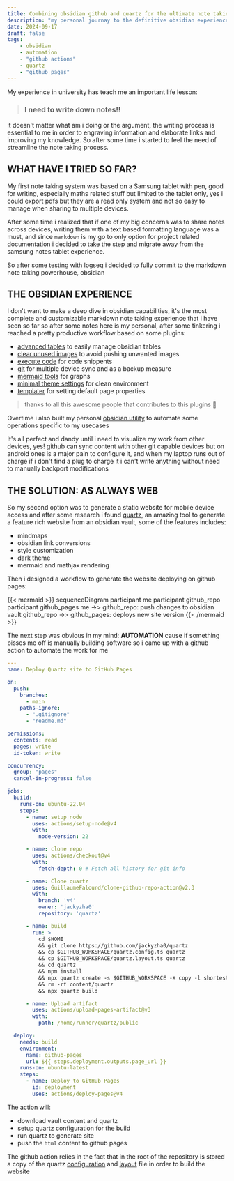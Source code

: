 ```yaml
---
title: Combining obsidian github and quartz for the ultimate note taking experience
description: "my personal journay to the definitive obsidian experience"
date: 2024-09-17
draft: false
tags:
    - obsidian
    - automation
    - "github actions"
    - quartz
    - "github pages"
---
```


My experience in university has teach me an important life lesson:

> ### I need to write down notes!!

it doesn't matter what am i doing or the argument, the writing process is essential to me in order to engraving information and elaborate links and improving my knowledge. So after some time i started to feel the need of streamline the note taking process.

## WHAT HAVE I TRIED SO FAR?

My first note taking system was based on a Samsung tablet with pen, good for writing, especially maths related stuff but limited to the tablet only, yes i could export pdfs but they are a read only system and not so easy to manage when sharing to multiple devices.

After some time i realized that if one of my big concerns was to share notes across devices, writing them with a text based formatting language was a must, and since `markdown` is my go to only option for project related documentation i decided to take the step and migrate away from the samsung notes tablet experience.

So after some testing with logseq i decided to fully commit to the markdown note taking powerhouse, obsidian

## THE OBSIDIAN EXPERIENCE

I don't want to make a deep dive in obsidian capabilities, it's the most complete and customizable markdown note taking experience that i have seen so far so after some notes here is my personal, after some tinkering i reached a pretty productive workflow based on some plugins:

- [advanced tables](https://github.com/tgrosinger/advanced-tables-obsidian) to easily manage obsidian tables
- [clear unused images](https://github.com/ozntel/oz-clear-unused-images-obsidian) to avoid pushing unwanted images
- [execute code](https://github.com/twibiral/obsidian-execute-code) for code snippents
- [git](https://github.com/Vinzent03/obsidian-git) for multiple device sync and as a backup measure
- [mermaid tools](https://github.com/dartungar/obsidian-mermaid) for graphs
- [minimal theme settings](https://github.com/kepano/obsidian-minimal) for clean environment
- [templater](https://github.com/SilentVoid13/Templater) for setting default page properties

> thanks to all this awesome people that contributes to this plugins 🙏

Overtime i also built my personal [obsidian utility](https://github.com/carnivuth/scripts/blob/main/bin/obsidian_manage.sh) to automate some operations specific to my usecases

It's all perfect and dandy until i need to visualize my work from other devices, yes! github can sync content with other git capable devices but on android ones is a major pain to configure it, and when my laptop runs out of charge if i don't find a plug to charge it i can't write anything without need to manually backport modifications

## THE SOLUTION: AS ALWAYS WEB

So my second option was to generate a static website for mobile device access and after some research i found [quartz](https://quartz.jzhao.xyz/), an amazing tool to generate a feature rich website from an obsidian vault, some of the features includes:

- mindmaps
- obsidian link conversions
- style customization
- dark theme
- mermaid and mathjax rendering

Then i designed a workflow to generate the website deploying on github pages:

{{< mermaid >}}
sequenceDiagram
participant me
participant github_repo
participant github_pages
me ->> github_repo: push changes to obsidian vault
github_repo ->> github_pages: deploys new site version
{{< /mermaid >}}

The next step was obvious in my mind: **AUTOMATION** cause if something pisses me off is manually building software so i came up with a github action to automate the work for me

```yaml
---
name: Deploy Quartz site to GitHub Pages

on:
  push:
    branches:
      - main
    paths-ignore:
      - ".gitignore"
      - "readme.md"

permissions:
  contents: read
  pages: write
  id-token: write

concurrency:
  group: "pages"
  cancel-in-progress: false

jobs:
  build:
    runs-on: ubuntu-22.04
    steps:
      - name: setup node
        uses: actions/setup-node@v4
        with:
          node-version: 22

      - name: clone repo
        uses: actions/checkout@v4
        with:
          fetch-depth: 0 # Fetch all history for git info

      - name: Clone quartz
        uses: GuillaumeFalourd/clone-github-repo-action@v2.3
        with:
          branch: 'v4'
          owner: 'jackyzha0'
          repository: 'quartz'

      - name: build
        run: >
          cd $HOME
          && git clone https://github.com/jackyzha0/quartz
          && cp $GITHUB_WORKSPACE/quartz.config.ts quartz
          && cp $GITHUB_WORKSPACE/quartz.layout.ts quartz
          && cd quartz
          && npm install
          && npx quartz create -s $GITHUB_WORKSPACE -X copy -l shortest
          && rm -rf content/quartz
          && npx quartz build

      - name: Upload artifact
        uses: actions/upload-pages-artifact@v3
        with:
          path: /home/runner/quartz/public

  deploy:
    needs: build
    environment:
      name: github-pages
      url: ${{ steps.deployment.outputs.page_url }}
    runs-on: ubuntu-latest
    steps:
      - name: Deploy to GitHub Pages
        id: deployment
        uses: actions/deploy-pages@v4
```

The action will:

- download vault content and quartz
- setup quartz configuration for the build
- run quartz to generate site
- push the `html` content to github pages

The github action relies in the fact that in the root of the repository is stored a copy of the quartz [configuration](sample_files/quartz.config.ts) and [layout](sample_files/quartz.layout.ts) file in order to build the website
